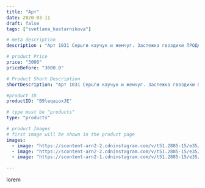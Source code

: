 ```yaml
---
title: "Арт"
date: 2020-03-11
draft: false
tags: ["svetlana_kustarnikova"]

# meta description
description : "Арт 1031 Серьги каучук и жемчуг. Застежка гвоздики ПРОДАНО"

# product Price
price: "3000"
priceBefore: "3600.0"

# Product Short Description
shortDescription: "Арт 1031 Серьги каучук и жемчуг. Застежка гвоздики ПРОДАНО"

#product ID
productID: "B9leqaioxJE"

# type must be "products"
type: "products"

# product Images
# first image will be shown in the product page
images:
  - image: "https://scontent-arn2-2.cdninstagram.com/v/t51.2885-15/e35/89695169_252873415711068_4509611844646656783_n.jpg?_nc_ht=scontent-arn2-2.cdninstagram.com&_nc_cat=100&_nc_ohc=6ikxi14GZTcAX9I8CEE&se=7&tp=1&oh=df37ca374dda09154ffe74eb82e863f0&oe=605E1097&ig_cache_key=MjI2MjM0OTIzODcxNzQwMzI5Mg%3D%3D.2"
  - image: "https://scontent-arn2-2.cdninstagram.com/v/t51.2885-15/e35/89862657_193575718590476_6527482475639610025_n.jpg?_nc_ht=scontent-arn2-2.cdninstagram.com&_nc_cat=108&_nc_ohc=_O_6cfugZysAX8GDk2C&se=7&tp=1&oh=3cbcce4983fff25b43549cfeecd52fdc&oe=60610F95&ig_cache_key=MjI2MjM0OTIzODc0MjczMjUyMg%3D%3D.2"
  - image: "https://scontent-arn2-1.cdninstagram.com/v/t51.2885-15/e35/87428482_645138646221254_4887607795929177610_n.jpg?_nc_ht=scontent-arn2-1.cdninstagram.com&_nc_cat=102&_nc_ohc=YhiSImxgNykAX9t09XE&se=7&tp=1&oh=0f4ca957824d243f2060d5b9b84e2b56&oe=605E9716&ig_cache_key=MjI2MjM0OTIzODcyNTk4OTUwMg%3D%3D.2"

---
```

lorem
